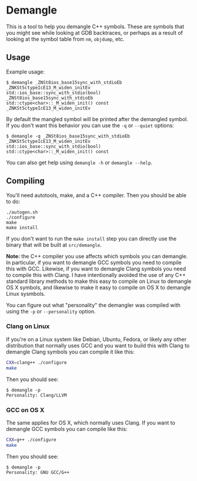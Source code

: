 # Demangle

This is a tool to help you demangle C++ symbols. These are symbols that you
might see while looking at GDB backtraces, or perhaps as a result of looking at
the symbol table from `nm`, `objdump`, etc.

## Usage

Example usage:

    $ demangle _ZNSt8ios_base15sync_with_stdioEb _ZNKSt5ctypeIcE13_M_widen_initEv
    std::ios_base::sync_with_stdio(bool)  _ZNSt8ios_base15sync_with_stdioEb
    std::ctype<char>::_M_widen_init() const  _ZNKSt5ctypeIcE13_M_widen_initEv

By default the mangled symbol will be printed after the demangled symbol. If you
don't want this behavior you can use the `-q` or `--quiet` options:

    $ demangle -q _ZNSt8ios_base15sync_with_stdioEb _ZNKSt5ctypeIcE13_M_widen_initEv
    std::ios_base::sync_with_stdio(bool)
    std::ctype<char>::_M_widen_init() const

You can also get help using `demangle -h` or `demangle --help`.

## Compiling

You'll need autotools, make, and a C++ compiler. Then you should be able to do:

    ./autogen.sh
    ./configure
    make
    make install

If you don't want to run the `make install` step you can directly use the binary
that will be built at `src/demangle`.

**Note:** the C++ compiler you use affects which symbols you can demangle. In
particular, if you want to demangle GCC symbols you need to compile this with
GCC. Likewise, if you want to demangle Clang symbols you need to compile this
with Clang. I have intentionally avoided the use of any C++ standard library
methods to make this easy to compile on Linux to demangle OS X symbols, and
likewise to make it easy to compile on OS X to demangle Linux sysmbols.

You can figure out what "personality" the demangler was compiled with using the
`-p` or `--personality` option.

### Clang on Linux

If you're on a Linux system like Debian, Ubuntu, Fedora, or likely any other
distribution that normally uses GCC and you want to build this with Clang to
demangle Clang symbols you can compile it like this:

```bash
CXX=clang++ ./configure
make
```

Then you should see:

```
$ demangle -p
Personality: Clang/LLVM
```

### GCC on OS X

The same applies for OS X, which normally uses Clang. If you want to demangle
GCC symbols you can compile like this:

```bash
CXX=g++ ./configure
make
```

Then you should see:

```
$ demangle -p
Personality: GNU GCC/G++
```
